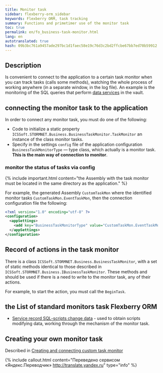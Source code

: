 ```yaml
--- 
title: Monitor task 
sidebar: flexberry-orm_sidebar 
keywords: Flexberry ORM, task tracking 
summary: Functions and primetimer use of the monitor task 
toc: true 
permalink: en/fo_business-task-monitor.html 
lang: en 
autotranslated: true 
hash: 09b3bc761a9457ade297bc1d1faec58e19c76d3c2bd2ffcbe67bb7ed70b59912 
--- 
```


## Description 

Is convenient to connect to the application to a certain task monitor when you can track tasks (calls some methods), watching the whole process of working anywhere (in a separate window, in the log file). An example is the monitoring of the SQL queries that perform [data services](fo_data-service.html) in the vault. 

## connecting the monitor task to the application 

In order to connect any monitor task, you must do one of the following: 

* Code to initialize a static property `ICSSoft.STORMNET.Business.BusinessTaskMonitor.TaskMonitor` an instance of the class monitor tasks. 
* Specify in the settings `config` file of the application configuration `BusinessTaskMonitorType` — type class, which actually is a monitor task. **This is the main way of connection to monitor**. 

### monitor the status of tasks via config 

{% include important.html content="the Assembly with the task monitor must be located in the same directory as the application." %} 

For example, the generated Assembly `CustomTaskMon` where the identified monitor tasks `CustomTaskMon.EventTaskMon`, then the connection configuration file the following: 

```xml
<?xml version="1.0" encoding="utf-8" ?>
<configuration>
  <appSettings>
    <add key="BusinessTaskMonitorType" value="CustomTaskMon.EventTaskMon, CustomTaskMon, Version=1.0.0.1, Culture=neutral, PublicKeyToken=null"/>
  </appSettings>
</configuration>
``` 

## Record of actions in the task monitor 

There is a class `ICSSoft.STORMNET.Business.BusinessTaskMonitor`, with a set of static methods identical to those described in `ICSSoft.STORMNET.Business.IBusinessTaskMonitor`. These methods and should be used if there is a need to write to the monitor task, any of their actions. 

For example, to start the action, you must call the `BeginTask`. 

## the List of standard monitors task Flexberry ORM 

* [Service record SQL-scripts change data](fo_changes-sql-bt-monitor.html) - used to obtain scripts modifying data, working through the mechanism of the monitor task. 

## Creating your own monitor task 

Described in [Creating and connecting custom task monitor](fo_creating-connection-bt-monitor.html) 



{% include callout.html content="Переведено сервисом «Яндекс.Переводчик» <http://translate.yandex.ru>" type="info" %}
